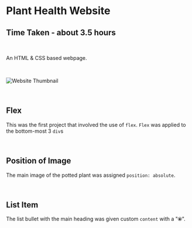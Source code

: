 # Plant Health Website

## Time Taken - about 3.5 hours

<br>

An HTML & CSS based webpage.

<br>

![Website Thumbnail](./proj6thumb.png)

<br>

## Flex

This was the first project that involved the use of `flex`. `Flex` was applied to the bottom-most 3 `div`s

<br>

## Position of Image

The main image of the potted plant was assigned `position: absolute`.

<br>

## List Item

The list bullet with the main heading was given custom `content` with a "⦿".
